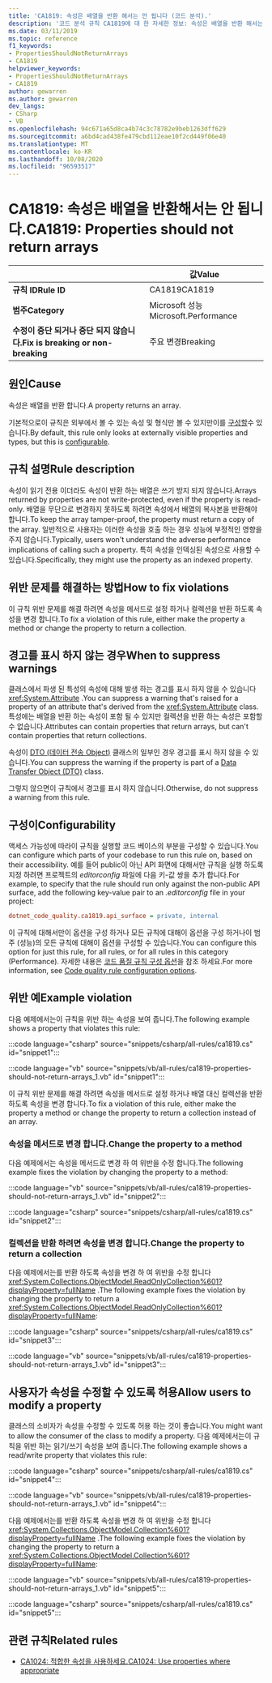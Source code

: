 ```yaml
---
title: 'CA1819: 속성은 배열을 반환 해서는 안 됩니다 (코드 분석).'
description: '코드 분석 규칙 CA1819에 대 한 자세한 정보: 속성은 배열을 반환 해서는 안 됩니다.'
ms.date: 03/11/2019
ms.topic: reference
f1_keywords:
- PropertiesShouldNotReturnArrays
- CA1819
helpviewer_keywords:
- PropertiesShouldNotReturnArrays
- CA1819
author: gewarren
ms.author: gewarren
dev_langs:
- CSharp
- VB
ms.openlocfilehash: 94c671a65d8ca4b74c3c78782e9beb1263dff629
ms.sourcegitcommit: a6bd4cad438fe479cbd112eae10f2cd449f06e40
ms.translationtype: MT
ms.contentlocale: ko-KR
ms.lasthandoff: 10/08/2020
ms.locfileid: "96593517"
---
```

# <a name="ca1819-properties-should-not-return-arrays"></a><span data-ttu-id="19c68-103">CA1819: 속성은 배열을 반환해서는 안 됩니다.</span><span class="sxs-lookup"><span data-stu-id="19c68-103">CA1819: Properties should not return arrays</span></span>

| | <span data-ttu-id="19c68-104">값</span><span class="sxs-lookup"><span data-stu-id="19c68-104">Value</span></span> |
|-|-|
| <span data-ttu-id="19c68-105">**규칙 ID**</span><span class="sxs-lookup"><span data-stu-id="19c68-105">**Rule ID**</span></span> |<span data-ttu-id="19c68-106">CA1819</span><span class="sxs-lookup"><span data-stu-id="19c68-106">CA1819</span></span>|
| <span data-ttu-id="19c68-107">**범주**</span><span class="sxs-lookup"><span data-stu-id="19c68-107">**Category**</span></span> |<span data-ttu-id="19c68-108">Microsoft 성능</span><span class="sxs-lookup"><span data-stu-id="19c68-108">Microsoft.Performance</span></span>|
| <span data-ttu-id="19c68-109">**수정이 중단 되거나 중단 되지 않습니다.**</span><span class="sxs-lookup"><span data-stu-id="19c68-109">**Fix is breaking or non-breaking**</span></span> |<span data-ttu-id="19c68-110">주요 변경</span><span class="sxs-lookup"><span data-stu-id="19c68-110">Breaking</span></span>|

## <a name="cause"></a><span data-ttu-id="19c68-111">원인</span><span class="sxs-lookup"><span data-stu-id="19c68-111">Cause</span></span>

<span data-ttu-id="19c68-112">속성은 배열을 반환 합니다.</span><span class="sxs-lookup"><span data-stu-id="19c68-112">A property returns an array.</span></span>

<span data-ttu-id="19c68-113">기본적으로이 규칙은 외부에서 볼 수 있는 속성 및 형식만 볼 수 있지만이를 [구성할](#configurability)수 있습니다.</span><span class="sxs-lookup"><span data-stu-id="19c68-113">By default, this rule only looks at externally visible properties and types, but this is [configurable](#configurability).</span></span>

## <a name="rule-description"></a><span data-ttu-id="19c68-114">규칙 설명</span><span class="sxs-lookup"><span data-stu-id="19c68-114">Rule description</span></span>

<span data-ttu-id="19c68-115">속성이 읽기 전용 이더라도 속성이 반환 하는 배열은 쓰기 방지 되지 않습니다.</span><span class="sxs-lookup"><span data-stu-id="19c68-115">Arrays returned by properties are not write-protected, even if the property is read-only.</span></span> <span data-ttu-id="19c68-116">배열을 무단으로 변경하지 못하도록 하려면 속성에서 배열의 복사본을 반환해야 합니다.</span><span class="sxs-lookup"><span data-stu-id="19c68-116">To keep the array tamper-proof, the property must return a copy of the array.</span></span> <span data-ttu-id="19c68-117">일반적으로 사용자는 이러한 속성을 호출 하는 경우 성능에 부정적인 영향을 주지 않습니다.</span><span class="sxs-lookup"><span data-stu-id="19c68-117">Typically, users won't understand the adverse performance implications of calling such a property.</span></span> <span data-ttu-id="19c68-118">특히 속성을 인덱싱된 속성으로 사용할 수 있습니다.</span><span class="sxs-lookup"><span data-stu-id="19c68-118">Specifically, they might use the property as an indexed property.</span></span>

## <a name="how-to-fix-violations"></a><span data-ttu-id="19c68-119">위반 문제를 해결하는 방법</span><span class="sxs-lookup"><span data-stu-id="19c68-119">How to fix violations</span></span>

<span data-ttu-id="19c68-120">이 규칙 위반 문제를 해결 하려면 속성을 메서드로 설정 하거나 컬렉션을 반환 하도록 속성을 변경 합니다.</span><span class="sxs-lookup"><span data-stu-id="19c68-120">To fix a violation of this rule, either make the property a method or change the property to return a collection.</span></span>

## <a name="when-to-suppress-warnings"></a><span data-ttu-id="19c68-121">경고를 표시 하지 않는 경우</span><span class="sxs-lookup"><span data-stu-id="19c68-121">When to suppress warnings</span></span>

<span data-ttu-id="19c68-122">클래스에서 파생 된 특성의 속성에 대해 발생 하는 경고를 표시 하지 않을 수 있습니다 <xref:System.Attribute> .</span><span class="sxs-lookup"><span data-stu-id="19c68-122">You can suppress a warning that's raised for a property of an attribute that's derived from the <xref:System.Attribute> class.</span></span> <span data-ttu-id="19c68-123">특성에는 배열을 반환 하는 속성이 포함 될 수 있지만 컬렉션을 반환 하는 속성은 포함할 수 없습니다.</span><span class="sxs-lookup"><span data-stu-id="19c68-123">Attributes can contain properties that return arrays, but can't contain properties that return collections.</span></span>

<span data-ttu-id="19c68-124">속성이 [DTO (데이터 전송 Object)](/previous-versions/msp-n-p/ff649585(v=pandp.10)) 클래스의 일부인 경우 경고를 표시 하지 않을 수 있습니다.</span><span class="sxs-lookup"><span data-stu-id="19c68-124">You can suppress the warning if the property is part of a [Data Transfer Object (DTO)](/previous-versions/msp-n-p/ff649585(v=pandp.10)) class.</span></span>

<span data-ttu-id="19c68-125">그렇지 않으면이 규칙에서 경고를 표시 하지 않습니다.</span><span class="sxs-lookup"><span data-stu-id="19c68-125">Otherwise, do not suppress a warning from this rule.</span></span>

## <a name="configurability"></a><span data-ttu-id="19c68-126">구성이</span><span class="sxs-lookup"><span data-stu-id="19c68-126">Configurability</span></span>

<span data-ttu-id="19c68-127">액세스 가능성에 따라이 규칙을 실행할 코드 베이스의 부분을 구성할 수 있습니다.</span><span class="sxs-lookup"><span data-stu-id="19c68-127">You can configure which parts of your codebase to run this rule on, based on their accessibility.</span></span> <span data-ttu-id="19c68-128">예를 들어 public이 아닌 API 화면에 대해서만 규칙을 실행 하도록 지정 하려면 프로젝트의 *editorconfig* 파일에 다음 키-값 쌍을 추가 합니다.</span><span class="sxs-lookup"><span data-stu-id="19c68-128">For example, to specify that the rule should run only against the non-public API surface, add the following key-value pair to an *.editorconfig* file in your project:</span></span>

```ini
dotnet_code_quality.ca1819.api_surface = private, internal
```

<span data-ttu-id="19c68-129">이 규칙에 대해서만이 옵션을 구성 하거나 모든 규칙에 대해이 옵션을 구성 하거나이 범주 (성능)의 모든 규칙에 대해이 옵션을 구성할 수 있습니다.</span><span class="sxs-lookup"><span data-stu-id="19c68-129">You can configure this option for just this rule, for all rules, or for all rules in this category (Performance).</span></span> <span data-ttu-id="19c68-130">자세한 내용은 [코드 품질 규칙 구성 옵션](../code-quality-rule-options.md)을 참조 하세요.</span><span class="sxs-lookup"><span data-stu-id="19c68-130">For more information, see [Code quality rule configuration options](../code-quality-rule-options.md).</span></span>

## <a name="example-violation"></a><span data-ttu-id="19c68-131">위반 예</span><span class="sxs-lookup"><span data-stu-id="19c68-131">Example violation</span></span>

<span data-ttu-id="19c68-132">다음 예제에서는이 규칙을 위반 하는 속성을 보여 줍니다.</span><span class="sxs-lookup"><span data-stu-id="19c68-132">The following example shows a property that violates this rule:</span></span>

:::code language="csharp" source="snippets/csharp/all-rules/ca1819.cs" id="snippet1":::

:::code language="vb" source="snippets/vb/all-rules/ca1819-properties-should-not-return-arrays_1.vb" id="snippet1":::

<span data-ttu-id="19c68-133">이 규칙 위반 문제를 해결 하려면 속성을 메서드로 설정 하거나 배열 대신 컬렉션을 반환 하도록 속성을 변경 합니다.</span><span class="sxs-lookup"><span data-stu-id="19c68-133">To fix a violation of this rule, either make the property a method or change the property to return a collection instead of an array.</span></span>

### <a name="change-the-property-to-a-method"></a><span data-ttu-id="19c68-134">속성을 메서드로 변경 합니다.</span><span class="sxs-lookup"><span data-stu-id="19c68-134">Change the property to a method</span></span>

<span data-ttu-id="19c68-135">다음 예제에서는 속성을 메서드로 변경 하 여 위반을 수정 합니다.</span><span class="sxs-lookup"><span data-stu-id="19c68-135">The following example fixes the violation by changing the property to a method:</span></span>

:::code language="vb" source="snippets/vb/all-rules/ca1819-properties-should-not-return-arrays_1.vb" id="snippet2":::

:::code language="csharp" source="snippets/csharp/all-rules/ca1819.cs" id="snippet2":::

### <a name="change-the-property-to-return-a-collection"></a><span data-ttu-id="19c68-136">컬렉션을 반환 하려면 속성을 변경 합니다.</span><span class="sxs-lookup"><span data-stu-id="19c68-136">Change the property to return a collection</span></span>

<span data-ttu-id="19c68-137">다음 예제에서는를 반환 하도록 속성을 변경 하 여 위반을 수정 합니다 <xref:System.Collections.ObjectModel.ReadOnlyCollection%601?displayProperty=fullName> .</span><span class="sxs-lookup"><span data-stu-id="19c68-137">The following example fixes the violation by changing the property to return a <xref:System.Collections.ObjectModel.ReadOnlyCollection%601?displayProperty=fullName>:</span></span>

:::code language="csharp" source="snippets/csharp/all-rules/ca1819.cs" id="snippet3":::

:::code language="vb" source="snippets/vb/all-rules/ca1819-properties-should-not-return-arrays_1.vb" id="snippet3":::

## <a name="allow-users-to-modify-a-property"></a><span data-ttu-id="19c68-138">사용자가 속성을 수정할 수 있도록 허용</span><span class="sxs-lookup"><span data-stu-id="19c68-138">Allow users to modify a property</span></span>

<span data-ttu-id="19c68-139">클래스의 소비자가 속성을 수정할 수 있도록 허용 하는 것이 좋습니다.</span><span class="sxs-lookup"><span data-stu-id="19c68-139">You might want to allow the consumer of the class to modify a property.</span></span> <span data-ttu-id="19c68-140">다음 예제에서는이 규칙을 위반 하는 읽기/쓰기 속성을 보여 줍니다.</span><span class="sxs-lookup"><span data-stu-id="19c68-140">The following example shows a read/write property that violates this rule:</span></span>

:::code language="csharp" source="snippets/csharp/all-rules/ca1819.cs" id="snippet4":::

:::code language="vb" source="snippets/vb/all-rules/ca1819-properties-should-not-return-arrays_1.vb" id="snippet4":::

<span data-ttu-id="19c68-141">다음 예제에서는를 반환 하도록 속성을 변경 하 여 위반을 수정 합니다 <xref:System.Collections.ObjectModel.Collection%601?displayProperty=fullName> .</span><span class="sxs-lookup"><span data-stu-id="19c68-141">The following example fixes the violation by changing the property to return a <xref:System.Collections.ObjectModel.Collection%601?displayProperty=fullName>:</span></span>

:::code language="vb" source="snippets/vb/all-rules/ca1819-properties-should-not-return-arrays_1.vb" id="snippet5":::

:::code language="csharp" source="snippets/csharp/all-rules/ca1819.cs" id="snippet5":::

## <a name="related-rules"></a><span data-ttu-id="19c68-142">관련 규칙</span><span class="sxs-lookup"><span data-stu-id="19c68-142">Related rules</span></span>

- [<span data-ttu-id="19c68-143">CA1024: 적합한 속성을 사용하세요.</span><span class="sxs-lookup"><span data-stu-id="19c68-143">CA1024: Use properties where appropriate</span></span>](ca1024.md)
